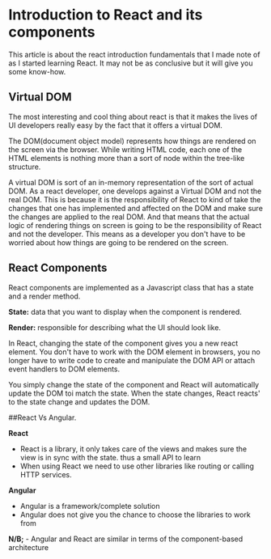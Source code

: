 # Introduction to React and its components

This article is about the react introduction fundamentals that I made note of as I started learning React. It may not be as conclusive but it will give you some know-how.

## Virtual DOM

The most interesting and cool thing about react is that it makes the lives of UI developers really easy by the fact that it offers a virtual DOM.

The DOM(document object model) represents how things are rendered on the screen via the browser. While writing HTML code, each one of the HTML elements is nothing more than a sort of node within the tree-like structure. 

A virtual DOM is sort of an in-memory representation of the sort of actual DOM. As a react developer, one develops against a Virtual DOM and not the real DOM. This is because it is the responsibility of React to kind of take the changes that one has implemented and affected on the DOM and make sure the changes are applied to the real DOM. And that means that the actual logic of rendering things on screen is going to be the responsibility of React and not the developer. This means as a developer you don't have to be worried about how things are going to be rendered on the screen.


## React Components
React components are implemented as a Javascript class that has a state and a render method. 

**State:** data that you want to display when the component is rendered.

**Render:** responsible for describing what the UI should look like.

In React, changing the state of the component gives you a new react element. You don't have to work with the DOM element in browsers, you no longer have to write code to create and manipulate the DOM API or attach event handlers to DOM elements. 

You simply change the state of the component and React will automatically update the DOM toi match the state.
When the state changes, React reacts' to the state change and updates the DOM.


##React Vs Angular.

**React**   
- React is a library, it only takes care of the views and makes sure the view is in sync with the state.
thus a small API to learn 
- When using React we need to use other libraries like routing or calling HTTP services.

**Angular**
- Angular is a framework/complete solution
- Angular does not give you the chance to choose the libraries to work from

**N/B;** - Angular and React are similar in terms of the component-based architecture



 